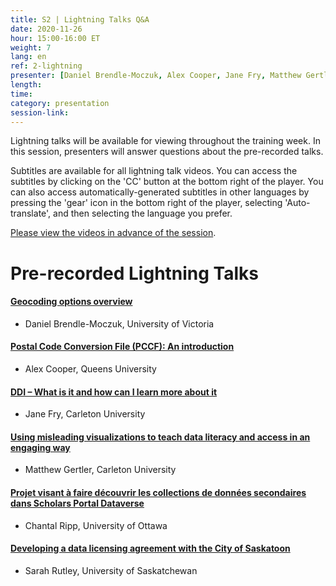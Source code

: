 ```yaml
---
title: S2 | Lightning Talks Q&A
date: 2020-11-26
hour: 15:00-16:00 ET
weight: 7
lang: en
ref: 2-lightning
presenter: [Daniel Brendle-Moczuk, Alex Cooper, Jane Fry, Matthew Gertler, Chantal Ripp, Sarah Rutley]
length:
time:
category: presentation
session-link:
---
```

Lightning talks will be available for viewing throughout the training week. In this session, presenters will answer questions about the pre-recorded talks.<!--more-->

Subtitles are available for all lightning talk videos. You can access the subtitles by clicking on the 'CC' button at the bottom right of the player. You can also access automatically-generated subtitles in other languages by pressing the 'gear' icon in the bottom right of the player, selecting 'Auto-translate', and then selecting the language you prefer.

[Please view the videos in advance of the session](https://youtube.com/playlist?list=PLa6d-V-ljSCyEaf9Vxe9-ZcIcxpxwuIYR).

# Pre-recorded Lightning Talks

#### [Geocoding options overview](https://youtu.be/FGXZZ-L0GUg)  
- Daniel Brendle-Moczuk, University of Victoria

#### [Postal Code Conversion File (PCCF): An introduction](https://youtu.be/6Y1QIn2IpSE)
- Alex Cooper, Queens University

#### [DDI – What is it and how can I learn more about it](https://youtu.be/seX-i5vafMA)
- Jane Fry, Carleton University

#### [Using misleading visualizations to teach data literacy and access in an engaging way](https://youtu.be/xAVbA4cbscQ)  
- Matthew Gertler, Carleton University

#### [Projet visant à faire découvrir les collections de données secondaires dans Scholars Portal Dataverse](https://youtu.be/1l83yl0GQEQ)
- Chantal Ripp, University of Ottawa

#### [Developing a data licensing agreement with the City of Saskatoon](https://youtu.be/sP4sUXhXsBw)
- Sarah Rutley, University of Saskatchewan  
